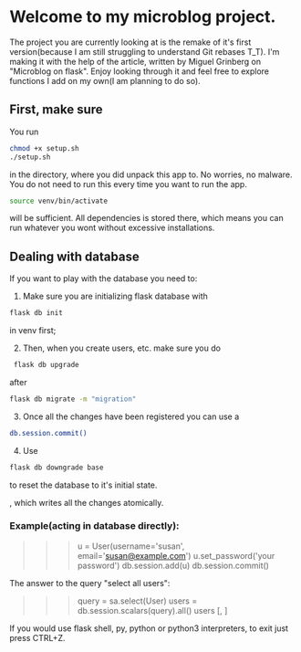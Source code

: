 # Welcome to my microblog project.

The project you are currently looking at is the remake of it's first version(because I am still
struggling to understand Git rebases T_T). I'm making it with the help
of the article, written by Miguel Grinberg on "Microblog on flask".
Enjoy looking through it and feel free to explore functions I add on my own(I am
planning to do so).

## First, make sure

You run

```bash
chmod +x setup.sh
./setup.sh
```

in the directory, where you did unpack this app to.
No worries, no malware. You do not need to run this every time you want to
run the app.

```bash
source venv/bin/activate
```

will be sufficient. All dependencies is stored there, which means you can run whatever you wont without excessive installations.

## Dealing with database

If you want to play with the database you need to:

1. Make sure you are initializing flask database with

```bash
flask db init
```

in venv first;

2. Then, when you create users, etc. make sure you do

```bash
 flask db upgrade
```

after

```bash
flask db migrate -m "migration"
```

3. Once all the changes have been registered you can use a

```bash
db.session.commit()
```

4. Use

```bash
flask db downgrade base
```

to reset the database to it's initial state.

, which writes all the changes atomically.

### Example(acting in database directly):

> > > u = User(username='susan', email='susan@example.com')
> > > u.set_password('your password')
> > > db.session.add(u)
> > > db.session.commit()

The answer to the query "select all users":

> > > query = sa.select(User)
> > > users = db.session.scalars(query).all()
> > > users
> > > [<User john>, <User susan>]

If you would use flask shell, py, python or python3 interpreters, to exit just press CTRL+Z.
